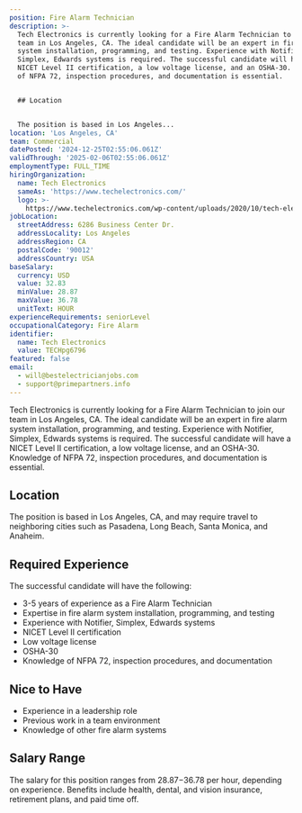 ```yaml
---
position: Fire Alarm Technician
description: >-
  Tech Electronics is currently looking for a Fire Alarm Technician to join our
  team in Los Angeles, CA. The ideal candidate will be an expert in fire alarm
  system installation, programming, and testing. Experience with Notifier,
  Simplex, Edwards systems is required. The successful candidate will have a
  NICET Level II certification, a low voltage license, and an OSHA-30. Knowledge
  of NFPA 72, inspection procedures, and documentation is essential. 


  ## Location


  The position is based in Los Angeles...
location: 'Los Angeles, CA'
team: Commercial
datePosted: '2024-12-25T02:55:06.061Z'
validThrough: '2025-02-06T02:55:06.061Z'
employmentType: FULL_TIME
hiringOrganization:
  name: Tech Electronics
  sameAs: 'https://www.techelectronics.com/'
  logo: >-
    https://www.techelectronics.com/wp-content/uploads/2020/10/tech-electronics-logo.png
jobLocation:
  streetAddress: 6286 Business Center Dr.
  addressLocality: Los Angeles
  addressRegion: CA
  postalCode: '90012'
  addressCountry: USA
baseSalary:
  currency: USD
  value: 32.83
  minValue: 28.87
  maxValue: 36.78
  unitText: HOUR
experienceRequirements: seniorLevel
occupationalCategory: Fire Alarm
identifier:
  name: Tech Electronics
  value: TECHpg6796
featured: false
email:
  - will@bestelectricianjobs.com
  - support@primepartners.info
---
```




Tech Electronics is currently looking for a Fire Alarm Technician to join our team in Los Angeles, CA. The ideal candidate will be an expert in fire alarm system installation, programming, and testing. Experience with Notifier, Simplex, Edwards systems is required. The successful candidate will have a NICET Level II certification, a low voltage license, and an OSHA-30. Knowledge of NFPA 72, inspection procedures, and documentation is essential. 

## Location

The position is based in Los Angeles, CA, and may require travel to neighboring cities such as Pasadena, Long Beach, Santa Monica, and Anaheim.

## Required Experience

The successful candidate will have the following:

- 3-5 years of experience as a Fire Alarm Technician
- Expertise in fire alarm system installation, programming, and testing
- Experience with Notifier, Simplex, Edwards systems
- NICET Level II certification
- Low voltage license
- OSHA-30
- Knowledge of NFPA 72, inspection procedures, and documentation

## Nice to Have

- Experience in a leadership role
- Previous work in a team environment
- Knowledge of other fire alarm systems

## Salary Range

The salary for this position ranges from $28.87-$36.78 per hour, depending on experience. Benefits include health, dental, and vision insurance, retirement plans, and paid time off.
